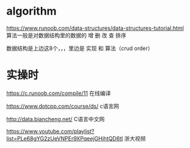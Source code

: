 # algorithm
https://www.runoob.com/data-structures/data-structures-tutorial.html  
算法一般是对数据结构里的数据的  增  删 改  查  排序

数据结构是上边这8个，，，里边是 实现 和 算法（crud order）


# 实操时

https://c.runoob.com/compile/11   在线编译

https://www.dotcpp.com/course/ds/ c语言网

http://data.biancheng.net/        C语言中文网

https://www.youtube.com/playlist?list=PLe68gYG2zUeVNPEr9XPqeejGHihtQD6tl    浙大视频



